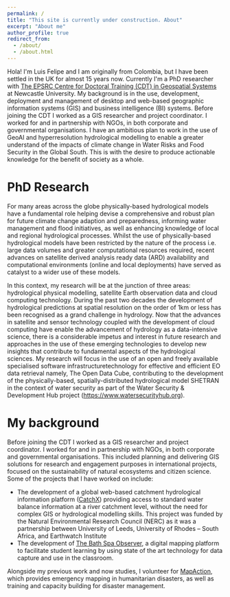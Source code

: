 ```yaml
---
permalink: /
title: "This site is currently under construction. About"
excerpt: "About me"
author_profile: true
redirect_from: 
  - /about/
  - /about.html
---
```


Hola! I'm Luis Felipe and I am originally from Colombia, but I have been settled in the UK for almost 15 years now. Currently I'm a PhD researcher with [The EPSRC Centre for Doctoral Training (CDT) in Geospatial Systems](https://research.ncl.ac.uk/geospatial-systems/) at Newcastle University. My background is in the use, development, deployment and management of desktop and web-based geographic information systems (GIS) and business intelligence (BI) systems. Before joining the CDT I worked as a GIS researcher and project coordinator. I worked for and in partnership with NGOs, in both corporate and governmental organisations. I have an ambitious plan to work in the use of GeoAI and hyperresolution hydrological modelling to enable a greater understand of the impacts of climate change in Water Risks and Food Security in the Global South. This is with the desire to produce actionable knowledge for the benefit of society as a whole.

PhD Research
======
For many areas across the globe physically-based hydrological models have a fundamental role helping devise a comprehensive and robust plan for future climate change adaption and preparedness, informing water management and flood initiatives, as well as enhancing knowledge of local and regional hydrological processes. Whilst the use of physically-based hydrological models have been restricted by the nature of the process i.e. large data volumes and greater computational resources required, recent advances on satellite derived analysis ready data (ARD) availability and computational environments (online and local deployments) have served as catalyst to a wider use of these models.

In this context, my research will be at the junction of three areas:  hydrological physical modelling, satellite Earth observation data and cloud computing technology.  During the past two decades the development of hydrological predictions at spatial resolution on the order of 1km or less has been recognised as a grand challenge in hydrology.  Now that the advances in satellite and sensor technology coupled with the development of cloud computing have enable the advancement of hydrology as a data-intensive science, there is a considerable impetus and interest in future research and approaches in the use of these emerging technologies to develop new insights that contribute to fundamental aspects of the hydrological sciences. My research will focus in the use of an open and freely available specialised software infrastructuretechnology  for  effective  and  efficient  EO  data  retrieval  namely,  The  Open  Data  Cube,  contributing to the development of the physically-based, spatially-distributed hydrological model SHETRAN in the context of water security as part of the Water Security & Development Hub project (https://www.watersecurityhub.org).

My background
======
Before joining the CDT I worked as a GIS researcher and project coordinator. I worked for and in partnership with NGOs, in both corporate and governmental organisations. This included planning and delivering GIS solutions for research and engagement purposes in international projects, focused on the sustainability of natural ecosystems and citizen science. Some of the projects that I have worked on include:  

- The development of a global web-based catchment hydrological information platform ([CatchX](https://ewgis.org/catchx-global/)) providing access to standard water balance information at a river catchment level, without the need for complex GIS or hydrological modelling skills. This project was funded by the Natural Environmental Research Council (NERC) as it was a partnership between University of Leeds, University of Rhodes – South Africa, and Earthwatch Institute
- The development of [The Bath Spa Observer](https://www.bathspa.ac.uk/projects/bath-spa-observer/), a digital mapping platform to facilitate student learning by using state of the art technology for data capture and use in the classroom.

Alongside my previous work and now studies, I volunteer for [MapAction](https://mapaction.org), which provides emergency mapping in humanitarian disasters, as well as training and capacity building for disaster management.


